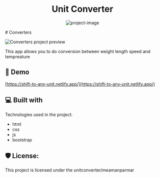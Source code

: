 
<h1 align="center" id="title">Unit Converter</h1>

<p align="center"><img src="https://socialify.git.ci/meamanparmar/unit-converter/image?font=Raleway&amp;pattern=Circuit%20Board&amp;theme=Dark" alt="project-image"></p>
# Converters

![Converters project preview](https://i.postimg.cc/TPvKwML4/converters.gif)

<p id="description">This app allows you to do conversion between weight length speed and tempreature</p>

<h2>🚀 Demo</h2>

[https://shift-to-any-unit.netlify.app/](https://shift-to-any-unit.netlify.app/)

  
  
<h2>💻 Built with</h2>

Technologies used in the project:

*   html
*   css
*   js
*   bootstrap

<h2>🛡️ License:</h2>

This project is licensed under the unitconverter/meamanparmar
